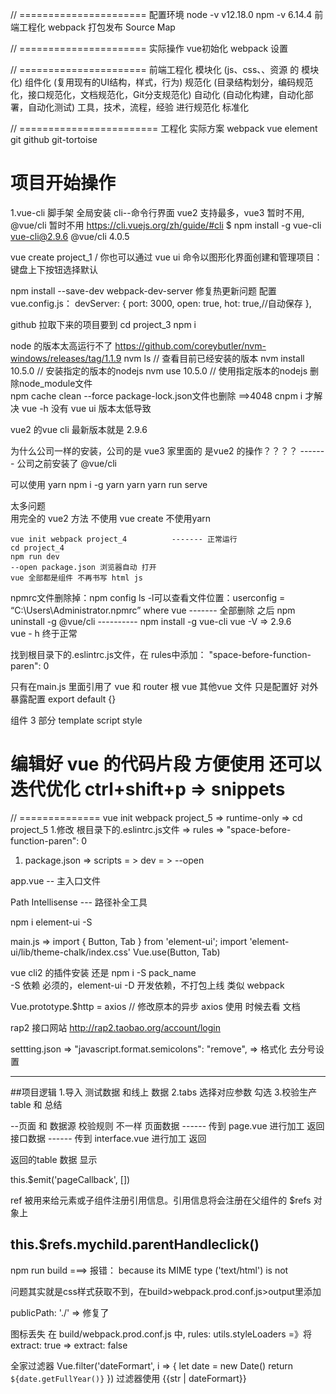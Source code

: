 // ======================
配置环境
node -v
v12.18.0
npm -v
6.14.4
前端工程化
webpack
打包发布
Source Map

// ======================
实际操作
vue初始化
webpack 设置


// ======================
前端工程化
模块化 (js、css、、资源 的 模块化)
组件化 (复用现有的UI结构，样式，行为)
规范化 (目录结构划分，编码规范化，接口规范化，文档规范化，Git分支规范化)
自动化 (自动化构建，自动化部署，自动化测试)
工具，技术，流程，经验  进行规范化 标准化

// ========================
工程化 实际方案
webpack
vue
element
git  github git-tortoise

# 项目开始操作
1.vue-cli 脚手架 全局安装    cli--命令行界面
vue2 支持最多，vue3 暂时不用, @vue/cli 暂时不用
https://cli.vuejs.org/zh/guide/#cli
$ npm install -g vue-cli
 vue-cli@2.9.6   @vue/cli 4.0.5

 vue create project_1     /   你也可以通过 vue ui 命令以图形化界面创建和管理项目：
 键盘上下按钮选择默认

 npm install --save-dev webpack-dev-server
 修复热更新问题  配置 vue.config.js：   devServer: { port: 3000, open: true, hot: true,//自动保存 },

 github 拉取下来的项目要到 cd project_3  npm i

 node 的版本太高运行不了  https://github.com/coreybutler/nvm-windows/releases/tag/1.1.9
 nvm ls   // 查看目前已经安装的版本
 nvm install 10.5.0  // 安装指定的版本的nodejs
 nvm use 10.5.0  // 使用指定版本的nodejs
删除node_module文件   
npm cache clean --force       package-lock.json文件也删除     ==>4048
cnpm i   才解决
vue -h   没有 vue ui 版本太低导致



vue2 的vue cli 最新版本就是 2.9.6

为什么公司一样的安装，公司的是 vue3   家里面的 是vue2 的操作？？？？  ------- 公司之前安装了 @vue/cli

可以使用 yarn 
npm i -g yarn
yarn      yarn run serve

太多问题  
用完全的 vue2 方法 不使用 vue create   不使用yarn

    vue init webpack project_4          ------- 正常运行
    cd project_4 
    npm run dev 
    --open package.json 浏览器自动 打开
    vue 全部都是组件 不再书写 html js


  npmrc文件删除掉：npm config ls -l可以查看文件位置：userconfig = “C:\Users\Administrator\.npmrc”
  where vue  ------- 全部删除 之后 npm uninstall -g @vue/cli   ---------- npm install -g vue-cli
  vue -V   => 2.9.6   
  vue - h   终于正常


  找到根目录下的.eslintrc.js文件，在 rules中添加：
"space-before-function-paren": 0 

  只有在main.js  里面引用了 vue 和 router  根 vue  其他vue 文件 只是配置好 对外暴露配置
  export default {}

  组件 3 部分  template script  style


  # 编辑好 vue 的代码片段 方便使用 还可以迭代优化 ctrl+shift+p => snippets

  // ==============
  vue init webpack project_5   => runtime-only => cd project_5
  1.修改 根目录下的.eslintrc.js文件  => rules =>  "space-before-function-paren": 0

1. package.json => scripts = > dev = > --open

  app.vue -- 主入口文件

  Path Intellisense  --- 路径补全工具

  npm i element-ui -S

  main.js => 
  import { Button, Tab } from 'element-ui';
  import 'element-ui/lib/theme-chalk/index.css'
  Vue.use(Button, Tab)

  vue cli2 的插件安装 
  还是 npm i -S pack_name  
  -S 依赖 必须的，element-ui
  -D 开发依赖，不打包上线 类似 webpack

  Vue.prototype.$http = axios  // 修改原本的异步
  axios 使用 时候去看 文档

  rap2 接口网站 http://rap2.taobao.org/account/login


  settting.json => "javascript.format.semicolons": "remove",  => 格式化 去分号设置 

  ---
  ##项目逻辑
  1.导入 测试数据 和线上 数据
  2.tabs 选择对应参数 勾选
  3.校验生产 table 和 总结

  --页面 和 数据源 校验规则 不一样
  页面数据 ------ 传到 page.vue      进行加工 返回 
  接口数据 ------ 传到 interface.vue 进行加工 返回 

  返回的table 数据 显示

  this.$emit('pageCallback', [])

  ref 被用来给元素或子组件注册引用信息。引用信息将会注册在父组件的 $refs 对象上

   this.$refs.mychild.parentHandleclick()
  ---
  npm run build  ===> 报错： because its MIME type ('text/html') is not
  

  问题其实就是css样式获取不到，在build>webpack.prod.conf.js>output里添加

  publicPath: './'      => 修复了

  图标丢失 
  在 build/webpack.prod.conf.js 中, rules: utils.styleLoaders =》将  extract: true =>  extract: false

  全家过滤器
  Vue.filter('dateFormart', i => {
    let date = new Date()
    return `${date.getFullYear()}`
  })
  过滤器使用 {{str | dateFormart}}